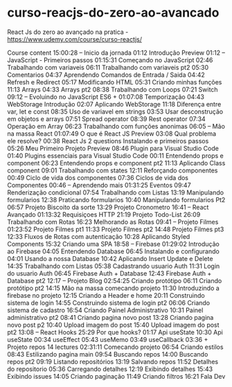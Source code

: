 # curso-reacjs-do-zero-ao-avancado
React Js do zero ao avançado na pratica - https://www.udemy.com/course/curso-reactjs/

Course content 15:00:28
–
Inicio da jornada
01:12
Introdução
Preview
01:12
–
JavaScript - Primeiros passos
01:15:31
Começando no JavaScript
02:46
Trabalhando com variaveis
06:11
Trabalhando com variaveis pt2
05:30
Comentarios
04:37
Aprendendo Comandos de Entrada / Saida
04:42
Refresh e Redirect
05:17
Modificando HTML
05:31
Criando minhas funções
11:13
Arrays
04:33
Arrays pt2
08:38
Trabalhando com Loops
07:21
Switch
09:12
–
Evoluindo no JavaScript ES6 +
01:07:08
Temporização
04:43
WebStorage Introdução
02:07
Aplicando WebStorage
11:18
Diferença entre var, let e const
08:35
Uso de variavel em strings
03:53
Usar desconstrução em objetos e arrays
07:51
Spread operator
08:39
Rest operator
07:34
Operação em Array
06:23
Trabalhando com funções anonimas
06:05
–
Mão na massa React
01:07:49
O que é React JS
Preview
03:08
Qual problema ele resolve?
00:38
React Js
2 questions
Instalando e primeiros passos
05:26
Meu Primeiro Projeto
Preview
08:46
Plugin para Visual Studio Code
01:40
Plugins essenciais para Visual Studio Code
00:11
Entendendo props e component
06:23
Entendendo props e component pt2
11:13
Aplicando Class component
09:01
Trabalhando com states
12:11
Reforçando componentes
00:49
Ciclo de vida dos componentes
07:36
Ciclos de vida dos Componentes
00:46
–
Aprendendo mais
01:31:25
Eventos
09:47
Renderização condicional
07:54
Trabalhando com Listas
13:19
Manipulando formularios
12:38
Praticando formularios
10:40
Manipulando formularios Pt2
06:57
Projeto Biscoito da sorte
13:29
Projeto Cronometro
16:41
–
React Avançado
01:13:32
Requisiçoes HTTP
21:19
Projeto Todo-List
26:09
Trabalhando com Rotas
16:23
Melhorando as Rotas
09:41
–
Projeto Filmes
01:23:52
Projeto Filmes pt1
11:33
Projeto Filmes pt2
14:48
Projeto Filmes pt3
12:33
Fluxos de Rotas com autenticação
10:28
Aplicando Styled Components
15:32
Criando uma SPA
18:58
–
Firebase
01:29:02
Introdução ao Firebase
04:05
Entendendo Database
06:45
Instalando e configurando
04:01
Usando a nossa Database
10:42
Aplicando Insert Update e Delete
14:35
Trabalhando com Listas
05:38
Cadastrando usuario Auth
11:31
Login do usuario Auth
06:45
Firebase Auth + Database
12:43
Firebase Auth + Database pt2
12:17
–
Projeto Blog
02:54:25
Criando protótipo
06:11
Criando protótipo pt2
14:15
Mão na massa comecando projeto
11:30
Introduzindo a firebase no projeto
12:15
Criando a Header e home
20:11
Construindo sistema de login
14:55
Construindo sistema de login pt2
06:06
Criando sistema de cadastro
16:54
Criando Painel Administrativo
10:31
Painel administrativo pt2
08:41
Criando pagina novo post
13:28
Criando pagina novo post p2
10:40
Upload imagem do post
15:40
Upload imagem do post pt2
13:08
–
React Hooks
25:29
Por que hooks?
01:17
Api useState
10:30
Api useState
00:34
useEffect
05:43
useMemo
03:49
useCallback
03:36
+
Projeto repos
14 lectures
02:31:11
Comecando projeto
06:54
Criando estilos
08:43
Estilizando pagina main
09:54
Buscando repos
14:00
Buscando repos pt2
09:19
Listando repositórios
13:19
Salvando repos
11:52
Detalhes do repositorio
05:36
Carregando detalhes
12:19
Exibindo detalhes
15:43
Exibindo issues
14:05
Criando paginação
11:49
Criando filtros
16:21
Fala Dev

